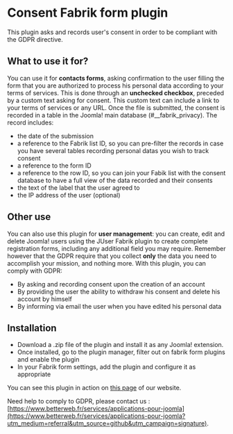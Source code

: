 # Consent Fabrik form plugin

This plugin asks and records user's consent in order to be compliant with the GDPR directive.

## What to use it for?

You can use it for **contacts forms**, asking confirmation to the user filling the form that you are authorized to process his personal data according to your terms of services.
This is done through an **unchecked checkbox**, preceded by a custom text asking for consent. This custom text can include a link to your terms of services or any URL.
Once the file is submitted, the consent is recorded in a table in the Joomla! main database (#__fabrik_privacy). The record includes:
* the date of the submission
* a reference to the Fabrik list ID, so you can pre-filter the records in case you have several tables recording personal datas you wish to track consent
* a reference to the form ID
* a reference to the row ID, so you can join your Fabik list with the consent database to have a full view of the data recorded and their consents
* the text of the label that the user agreed to
* the IP address of the user (optional)

## Other use
You can also use this plugin for **user management**: you can create, edit and delete Joomla! users using the JUser Fabrik plugin to create complete registration forms, including any additional field you may require.
Remember however that the GDPR require that you collect **only** the data you need to accomplish your mission, and nothing more.
With this plugin, you can comply with GDPR:
* By asking and recording consent upon the creation of an account
* By providing the user the ability to withdraw his consent and delete his account by himself
* By informing via email the user when you have edited his personal data

## Installation

* Download a .zip file of the plugin and install it as any Joomla! extension.
* Once installed, go to the plugin manager, filter out on fabrik form plugins and enable the plugin
* In your Fabrik form settings, add the plugin and configure it as appropriate

You can see this plugin in action on [this page](https://www.betterweb.fr/contact?utm_medium=referral&utm_source=github&utm_campaign=signature) of our website.

Need help to comply to GDPR, please contact us : [https://www.betterweb.fr/services/applications-pour-joomla](https://www.betterweb.fr/services/applications-pour-joomla?utm_medium=referral&utm_source=github&utm_campaign=signature).